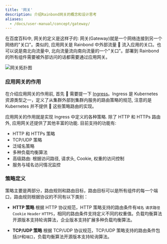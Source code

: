 ```yaml
---
title: '网关'
description: 介绍Rainbond网关的概念和设计思考
aliases:
  - /docs/user-manual/concept/gateway/
---
```


在百度百科中, 网关的定义是这样子的: 网关(Gateway)就是一个网络连接到另一个网络的"关口"。类似的, 应用网关是 Rainbond 中外部流量  流入应用的关口。也可以说是南北向流量中, 北向流量流向南向流量的一个"关口"。部署到 Rainbond 的所有组件需要被外部访问的话都需要通过应用网关。

<img src="https://grstatic.oss-cn-shanghai.aliyuncs.com/images/docs/5.0/user-manual/gateway/what-is-gateway/north-to-south.png" title="网关拓扑图" />

### 应用网关的作用

在介绍应用网关的作用前, 首先  需要提一下 [Ingress](https://kubernetes.io/docs/concepts/services-networking/ingress/#terminology)。Ingress 是 Kubernetes 资源类型之一，定义了从集群外部到集群内服务的路由策略的规范, 注意的是 Kubernetes 并不提供  这些策略路由的实现。

应用网关的作用就是实现 Ingress 中定义的各种策略. 除了 HTTP 和 HTTPs 路由外, 应用网关还提供了其他丰富的功能. 目前支持的功能有:

- HTTP 和 HTTPs 策略
- TCP/UDP 策略
- 泛域名策略
- 多种负载均衡算法
- 高级路由: 根据访问路径, 请求头, Cookie, 权重的访问控制
- 服务与域名访问情况监控

### 策略定义

策略主要是两部分，路由规则和路由目标，路由目标可以是所有组件的每一个端口，路由规则根据协议的不同有以下类别：

- **HTTP 策略** 根据 HTTP 协议规范，HTTP 策略支持的路由条件有`域名` `请求路径` `Cookie` `Header` `HTTPS`，相同的路由条件支持定义不同的权重值。负载均衡算法开源版本支持轮询算法，企业版本支持扩展多种负载均衡算法。

- **TCP/UDP 策略** 根据 TCP/UDP 协议规范，TCP/UDP 策略支持的路由条件包括`IP`和`端口`，负载均衡算法开源版本支持轮询算法。
